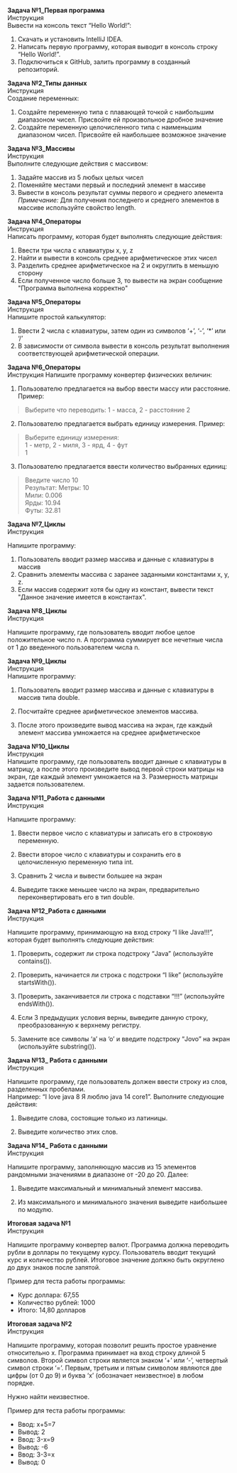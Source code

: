 **Задача №1_Первая программа** \
Инструкция \
Вывести на консоль текст “Hello World!”: 

1. Скачать и установить IntelliJ IDEA.
2. Написать первую программу, которая выводит в консоль строку “Hello World!”.
3. Подключиться к GitHub, залить программу в созданный репозиторий.

**Задача №2_Типы данных** \
Инструкция \
Создание переменных:

1. Создайте переменную типа с плавающей точкой с наибольшим диапазоном чисел. Присвойте ей произвольное дробное значение
2. Создайте переменную целочисленного типа с наименьшим диапазоном чисел. Присвойте ей наибольшее возможное значение

**Задача №3_Массивы** \
Инструкция \
Выполните следующие действия с массивом:

1. Задайте массив из 5 любых целых чисел
2. Поменяйте местами первый и последний элемент в массиве
3. Вывести в консоль результат суммы первого и среднего элемента \
_Примечание:_ Для получения последнего и среднего элементов в массиве используйте свойство length.

**Задача №4_Операторы** \
Инструкция \
Написать программу, которая будет выполнять следующие действия:

1. Ввести три числа с клавиатуры x, y, z
2. Найти и вывести в консоль среднее арифметическое этих чисел
3. Разделить среднее арифметическое на 2 и округлить в меньшую сторону
4. Если полученное число больше 3, то вывести на экран сообщение "Программа выполнена корректно"

**Задача №5_Операторы** \
Инструкция \
Напишите простой калькулятор:

1. Ввести 2 числа с клавиатуры, затем один из символов ‘+’, ‘-’, ‘*’ или ‘/’
2. В зависимости от символа вывести в консоль результат выполнения соответствующей арифметической операции.

**Задача №6_Операторы**\
Инструкция
Напишите программу конвертер физических величин:

1. Пользователю предлагается на выбор ввести массу или расстояние. Пример:
> Выберите что переводить: 1 - масса, 2 - расстояние
> 2

2. Пользователю предлагается выбрать единицу измерения. Пример:
> Выберите единицу измерения:\
> 1 - метр, 2 - миля, 3 - ярд, 4 - фут \
> 1

3. Пользователю предлагается ввести количество выбранных единиц:
> Введите число
> 10\
> Результат:
> Метры: 10\
> Мили: 0.006\
> Ярды: 10.94\
> Футы: 32.81

**Задача №7_Циклы**\
Инструкция

Напишите программу:
1. Пользователь вводит размер массива и данные с клавиатуры в массив
2. Сравнить элементы массива с заранее заданными константами x, y, z.
3. Если массив содержит хотя бы одну из констант, вывести текст "Данное значение имеется в константах".

**Задача №8_Циклы**\
Инструкция

Напишите программу, где пользователь вводит любое целое положительное число n. А программа суммирует все нечетные числа от 1 до введенного пользователем числа n.

**Задача №9_Циклы**\
Инструкция\
Напишите программу:

1. Пользователь вводит размер массива и данные с клавиатуры в массив типа double.

2. Посчитайте среднее арифметическое элементов массива.

3. После этого произведите вывод массива на экран, где каждый элемент массива умножается на среднее арифметическое

**Задача №10_Циклы**\
Инструкция\
Напишите программу, где пользователь вводит данные с клавиатуры в матрицу, а после этого произведите вывод первой строки матрицы на экран, где каждый элемент умножается на 3. Размерность матрицы задается пользователем.

**Задача №11_Работа с данными**\
Инструкция

Напишите программу:

1. Ввести первое число с клавиатуры и записать его в строковую переменную.

2. Ввести второе число с клавиатуры и сохранить его в целочисленную переменную типа int.

3. Сравнить 2 числа и вывести большее на экран

4. Выведите также меньшее число на экран, предварительно переконвертировать его в тип double.

**Задача №12_Работа с данными**\
Инструкция

Напишите программу, принимающую на вход строку “I like Java!!!”, которая будет выполнять следующие действия:

1. Проверить, содержит ли строка подстроку “Java” (используйте contains()).

2. Проверить, начинается ли строка с подстроки “I like” (используйте startsWith()).

3. Проверить, заканчивается ли строка с подставки “!!!” (используйте endsWith()).

4. Если 3 предыдущих условия верны, выведите данную строку, преобразованную к верхнему регистру.

5. Замените все символы ‘a’ на ‘о’ и введите подстроку “Jovo” на экран (используйте substring()).

**Задача №13_ Работа с данными**\
Инструкция

Напишите программу, где пользователь должен ввести строку из слов, разделенных пробелами.\
Например: “I love java 8 Я люблю java 14 core1”. Выполните следующие действия:

1. Выведите слова, состоящие только из латиницы.

2. Выведите количество этих слов.

**Задача №14_ Работа с данными**\
Инструкция

Напишите программу, заполняющую массив из 15 элементов рандомными значениями в диапазоне от -20 до 20. Далее:

1. Выведите максимальный и минимальный элемент массива.

2. Из максимального и минимального значения выведите наибольшее по модулю.

**Итоговая задача №1**\
Инструкция

Напишите программу конвертер валют. Программа должна переводить рубли в доллары по текущему курсу. Пользователь вводит текущий курс и количество рублей. Итоговое значение должно быть округлено до двух знаков после запятой.

Пример для теста работы программы:

- Курс доллара: 67,55
- Количество рублей: 1000
- Итого: 14,80 долларов

**Итоговая задача №2**\
Инструкция

Напишите программу, которая позволит решить простое уравнение относительно x. Программа принимает на вход строку длиной 5 символов.
Второй символ строки является знаком ‘+’ или ‘-’, четвертый символ строки ‘=’.
Первым, третьим и пятым символом являются две цифры (от 0 до 9) и буква ‘x’ (обозначает неизвестное) в любом порядке.

Нужно найти неизвестное.

Пример для теста работы программы:

- Ввод: x+5=7
- Вывод: 2
- Ввод: 3-x=9
- Вывод: -6
- Ввод: 3-3=x
- Вывод: 0
